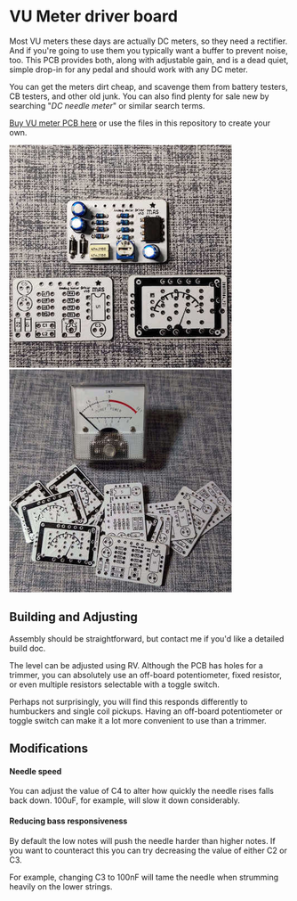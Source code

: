 # VU Meter driver board

Most VU meters these days are actually DC meters, so they need a rectifier. And if you're going to use them you typically want a buffer to prevent noise, too.  This PCB provides both, along with adjustable gain, and is a dead quiet, simple drop-in for any pedal and should work with any DC meter.

You can get the meters dirt cheap, and scavenge them from battery testers, CB testers, and other old junk.  You can also find plenty for sale new by searching "*DC needle meter*" or similar search terms.


[Buy VU meter PCB here](https://mas-effects.square.site/product/vu-meter-driver/53?cp=true&sa=true&sbp=false&q=false) or use the files in this repository to create your own.

[![VU meter driver](./VU-meter-driver.jpg)](https://mas-effects.square.site/product/vu-meter-driver/53?cp=true&sa=true&sbp=false&q=false)
[![VU meter driver PCBs](./VU-pcbs-and-meter.jpg)](https://mas-effects.square.site/product/vu-meter-driver/53?cp=true&sa=true&sbp=false&q=false)

## Building and Adjusting

Assembly should be straightforward, but contact me if you'd like a detailed build doc.

The level can be adjusted using RV. Although the PCB has holes for a trimmer, you can absolutely use an off-board potentiometer, fixed resistor, or even multiple resistors selectable with a toggle switch.

Perhaps not surprisingly, you will find this responds differently to humbuckers and single coil pickups.  Having an off-board potentiometer or toggle switch can make it a lot more convenient to use than a trimmer.

## Modifications

#### Needle speed

You can adjust the value of C4 to alter how quickly the needle rises falls back down.
100uF, for example, will slow it down considerably.

#### Reducing bass responsiveness

By default the low notes will push the needle harder than higher notes. If you want to counteract this you can try decreasing the value of either C2 or C3.

For example, changing C3 to 100nF will tame the needle when strumming heavily on the lower strings.
